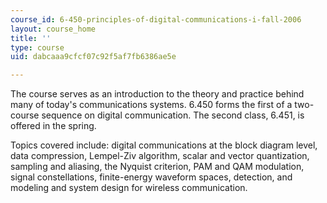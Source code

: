 ```yaml
---
course_id: 6-450-principles-of-digital-communications-i-fall-2006
layout: course_home
title: ''
type: course
uid: dabcaaa9cfcf07c92f5af7fb6386ae5e

---
```

The course serves as an introduction to the theory and practice behind many of today's communications systems. 6.450 forms the first of a two-course sequence on digital communication. The second class, 6.451, is offered in the spring.

Topics covered include: digital communications at the block diagram level, data compression, Lempel-Ziv algorithm, scalar and vector quantization, sampling and aliasing, the Nyquist criterion, PAM and QAM modulation, signal constellations, finite-energy waveform spaces, detection, and modeling and system design for wireless communication.
